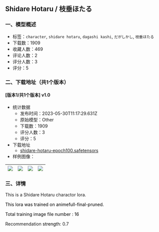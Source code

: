 ## Shidare Hotaru / 枝垂ほたる
### 一、模型概述

- 标签：`character`, `shidare hotaru`, `dagashi kashi`, `だがしかし`, `枝垂ほたる`
- 下载数：1909
- 收藏人数：469
- 评论人数：2
- 评分人数：3
- 评分：5

### 二、下载地址（共1个版本）

#### [版本1/共1个版本] v1.0

- 统计数据
  - 发布时间：2023-05-30T11:17:29.631Z
  - 原始模型：Other
  - 下载数：1909
  - 评分人数：3
  - 评分：5
- 下载地址
  - [shidare-hotaru-epoch100.safetensors](https://civitai.com/api/download/models/85408)
- 样例图像：

| <img src="https://image.civitai.com/xG1nkqKTMzGDvpLrqFT7WA/78b862a7-eb1b-4cb1-a68b-b241b374b898/width=450/967099.jpeg" /> | <img src="https://image.civitai.com/xG1nkqKTMzGDvpLrqFT7WA/6f075182-ca8c-4532-b8ef-3e3ce5140985/width=450/967091.jpeg" /> | <img src="https://image.civitai.com/xG1nkqKTMzGDvpLrqFT7WA/7735b0c9-3ca5-4f7d-8f87-33445e3d2797/width=450/967109.jpeg" /> | <img src="https://image.civitai.com/xG1nkqKTMzGDvpLrqFT7WA/0b7b5bba-b09a-467a-adee-efe8f9503631/width=450/967098.jpeg" /> |
| ---- | ---- | ---- | ---- |


### 三、详情
<p>This is a Shidare Hotaru charactor lora.</p><p><span style="color:rgb(0, 0, 0)">This lora was trained on animefull-final-pruned.</span></p><p><span style="color:rgb(0, 0, 0)">Total training image file number : 16</span></p><p>Recommendation <span style="color:rgb(0, 0, 0)">strength</span>: 0.7</p>